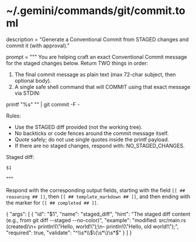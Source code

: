 # ~/.gemini/commands/git/commit.toml
description = "Generate a Conventional Commit from STAGED changes and commit it (with approval)."

prompt = """
You are helping craft an exact Conventional Commit message for the staged changes below.
Return TWO things in order:

1) The final commit message as plain text (max 72-char subject, then optional body).
2) A single safe shell command that will COMMIT using that exact message via STDIN:

printf "%s" "<PASTE THE EXACT MESSAGE ABOVE>" | git commit -F -

Rules:
- Use the STAGED diff provided (not the working tree).
- No backticks or code fences around the commit message itself.
- Quote safely; do not use single quotes inside the printf payload.
- If there are no staged changes, respond with: NO_STAGED_CHANGES.

Staged diff:
```diff
$1
```
"""

Respond with the corresponding output fields, starting with the field `[[ ## reasoning ## ]]`, then `[[ ## template_markdown ## ]]`, and then ending with the marker for `[[ ## completed ## ]]`.

{
  "args": [
    {
      "id": "$1",
      "name": "staged_diff",
      "hint": "The staged diff content (e.g., from git diff --staged --no-color)",
      "example": "modified:   src/main.rs (created)\n+    println!(\"Hello, world!\");\n-    println!(\"Hello, old world!\");",
      "required": true,
      "validate": "^\\s*\\$\\{\\s*\\}\\s*$"
    }
  ]
}
